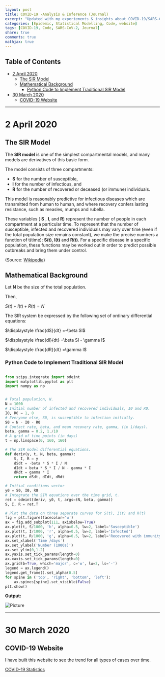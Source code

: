 ```yaml
---
layout: post
title: COVID-19 -Analysis & Inference (Journal)
excerpt: "Updated with my experiements & insights about COVID-19/SARS-CoV-2"
categories: [Epidemic, Statistical Modelling, Code, website]
tags: [COVID-19, Code, SARS-CoV-2, Journal]
share: true
comments: true
mathjax: true
---
```


## Table of Contents

- [2 April 2020](#2-april-2020)
  - [The SIR Model](#the-sir-model)
  - [Mathematical Background](#mathematical-background)
    - [Python Code to Implement Traditional SIR Model](#python-code-to-implement-traditional-sir-model)
- [30 March 2020](#30-march-2020)
  - [COVID-19 Website](#covid-19-website)

---

# 2 April 2020

## The SIR Model

The **SIR model** is one of the simplest compartmental models, and many models are derivatives of this basic form.

The model consists of three compartments:

- **S** for the number of susceptible,
- **I** for the number of infectious, and
- **R** for the number of recovered or deceased (or immune) individuals.

This model is reasonably predictive for infectious diseases which are transmitted from human to human, and where recovery confers lasting resistance, such as measles, mumps and rubella.

These variables ( **S** , **I**, and **R**) represent the number of people in each compartment at a particular time. To represent that the number of susceptible, infected and recovered individuals may vary over time (even if the total population size remains constant), we make the precise numbers a function of t(time): **S(t)**, **I(t)** and **R(t)**. For a specific disease in a specific population, these functions may be worked out in order to predict possible outbreaks and bring them under control.

(Source: [Wikipedia](https://en.wikipedia.org/wiki/Compartmental_models_in_epidemiology#The_SIR_model))

## Mathematical Background

Let **N** be the size of the total population.

Then,

$\displaystyle S(t) + I(t) + R(t) = N$

The SIR system be expressed by the following set of ordinary differential equations:

$\displaystyle \frac{dS}{dt} =-\beta SI$

$\displaystyle \frac{dI}{dt} =\beta SI - \gamma I$

$\displaystyle \frac{dR}{dt} =\gamma I$

### Python Code to Implement Traditional SIR Model

```python

from scipy.integrate import odeint
import matplotlib.pyplot as plt
import numpy as np


# Total population, N.
N = 1000
# Initial number of infected and recovered individuals, I0 and R0.
I0, R0 = 1, 0
# Everyone else, S0, is susceptible to infection initially.
S0 = N - I0 - R0
# Contact rate, beta, and mean recovery rate, gamma, (in 1/days).
beta, gamma = 0.2, 1./10
# A grid of time points (in days)
t = np.linspace(0, 160, 160)

# The SIR model differential equations.
def deriv(y, t, N, beta, gamma):
    S, I, R = y
    dSdt = -beta * S * I / N
    dIdt = beta * S * I / N - gamma * I
    dRdt = gamma * I
    return dSdt, dIdt, dRdt

# Initial conditions vector
y0 = S0, I0, R0
# Integrate the SIR equations over the time grid, t.
ret = odeint(deriv, y0, t, args=(N, beta, gamma))
S, I, R = ret.T

# Plot the data on three separate curves for S(t), I(t) and R(t)
fig = plt.figure(facecolor='w')
ax = fig.add_subplot(111, axisbelow=True)
ax.plot(t, S/1000, 'b', alpha=0.5, lw=2, label='Susceptible')
ax.plot(t, I/1000, 'r', alpha=0.5, lw=2, label='Infected')
ax.plot(t, R/1000, 'g', alpha=0.5, lw=2, label='Recovered with immunity')
ax.set_xlabel('Time /days')
ax.set_ylabel('Number (1000s)')
ax.set_ylim(0,1.2)
ax.yaxis.set_tick_params(length=0)
ax.xaxis.set_tick_params(length=0)
ax.grid(b=True, which='major', c='w', lw=2, ls='-')
legend = ax.legend()
legend.get_frame().set_alpha(0.5)
for spine in ('top', 'right', 'bottom', 'left'):
    ax.spines[spine].set_visible(False)
plt.show()

```

**Output:**

![Picture](Traditional.png)

---

# 30 March 2020

## COVID-19 Website

I have built this website to see the trend for all types of cases over time.

[COVID-19 Statistics](https://rehanguha.github.io/covid-19/)
